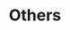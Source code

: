 ---
layout: page
title: Others
nav: true
nav_order: 6
dropdown: true
children: 
    - title: Miscellaneous
      permalink: /Miscellaneous/
    #- title: divider
---